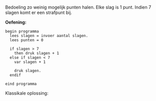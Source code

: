 Bedoeling zo weinig mogelijk punten halen. Elke slag is 1 punt. Indien 7 slagen komt er een strafpunt bij.

**Oefening:**
```
begin programma
  lees slagen = invoer aantal slagen.
  lees punten = 0
  
  if slagen > 7
    then druk slagen + 1
  else if slagen < 7
    var slagen + 1
    
    druk slagen.
  endif

eind programma
```

Klassikale oplossing: 
```
```
